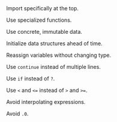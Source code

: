 ##

Import specifically at the top.

Use specialized functions.

Use concrete, immutable data.

Initialize data structures ahead of time.

Reassign variables without changing type.

Use `continue` instead of multiple lines.

Use `if` instead of `?`.

Use `<` and `<=` instead of `>` and `>=`.

Avoid interpolating expressions.

Avoid `.0`.

